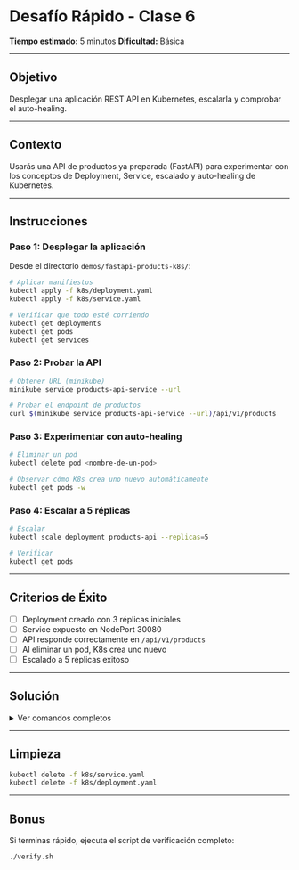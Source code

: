 # Desafío Rápido - Clase 6

**Tiempo estimado:** 5 minutos
**Dificultad:** Básica

---

## Objetivo

Desplegar una aplicación REST API en Kubernetes, escalarla y comprobar el auto-healing.

---

## Contexto

Usarás una API de productos ya preparada (FastAPI) para experimentar con los conceptos de Deployment, Service, escalado y auto-healing de Kubernetes.

---

## Instrucciones

### Paso 1: Desplegar la aplicación

Desde el directorio `demos/fastapi-products-k8s/`:

```bash
# Aplicar manifiestos
kubectl apply -f k8s/deployment.yaml
kubectl apply -f k8s/service.yaml

# Verificar que todo esté corriendo
kubectl get deployments
kubectl get pods
kubectl get services
```

### Paso 2: Probar la API

```bash
# Obtener URL (minikube)
minikube service products-api-service --url

# Probar el endpoint de productos
curl $(minikube service products-api-service --url)/api/v1/products
```

### Paso 3: Experimentar con auto-healing

```bash
# Eliminar un pod
kubectl delete pod <nombre-de-un-pod>

# Observar cómo K8s crea uno nuevo automáticamente
kubectl get pods -w
```

### Paso 4: Escalar a 5 réplicas

```bash
# Escalar
kubectl scale deployment products-api --replicas=5

# Verificar
kubectl get pods
```

---

## Criterios de Éxito

- [ ] Deployment creado con 3 réplicas iniciales
- [ ] Service expuesto en NodePort 30080
- [ ] API responde correctamente en `/api/v1/products`
- [ ] Al eliminar un pod, K8s crea uno nuevo
- [ ] Escalado a 5 réplicas exitoso

---

## Solución

<details>
<summary>Ver comandos completos</summary>

```bash
# 1. Aplicar manifiestos
cd demos/fastapi-products-k8s/
kubectl apply -f k8s/deployment.yaml
kubectl apply -f k8s/service.yaml

# 2. Verificar recursos
kubectl get all

# 3. Probar API
URL=$(minikube service products-api-service --url)
curl $URL/api/v1/products

# 4. Auto-healing
POD_NAME=$(kubectl get pods -l app=products-api -o jsonpath='{.items[0].metadata.name}')
kubectl delete pod $POD_NAME
kubectl get pods -w

# 5. Escalar
kubectl scale deployment products-api --replicas=5
kubectl get pods
```

</details>

---

## Limpieza

```bash
kubectl delete -f k8s/service.yaml
kubectl delete -f k8s/deployment.yaml
```

---

## Bonus

Si terminas rápido, ejecuta el script de verificación completo:

```bash
./verify.sh
```
